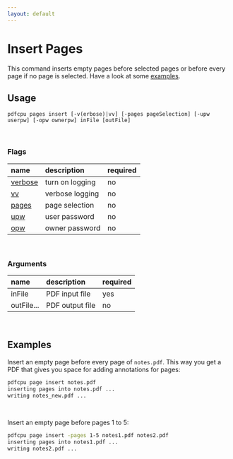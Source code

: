 ```yaml
---
layout: default
---
```


# Insert Pages

This command inserts empty pages before selected pages or before every page if no page is selected.
Have a look at some [examples](#examples).

## Usage

```
pdfcpu pages insert [-v(erbose)|vv] [-pages pageSelection] [-upw userpw] [-opw ownerpw] inFile [outFile]
```

<br>

### Flags

| name                             | description       | required
|:---------------------------------|:------------------|:--------
| [verbose](../getting_started/common_flags.md) | turn on logging   | no
| [vv](../getting_started/common_flags.md)      | verbose logging   | no
| [pages](../getting_started/page_selection) | page selection  | no 
| [upw](../getting_started/common_flags.md)     | user password     | no
| [opw](../getting_started/common_flags.md)     | owner password    | no

<br>

### Arguments

| name         | description         | required
|:-------------|:--------------------|:--------
| inFile       | PDF input file      | yes
| outFile...   | PDF output file     | no

<br>

## Examples

Insert an empty page before every page of `notes.pdf`. This way you get a PDF that gives you space for adding annotations for pages:

```sh
pdfcpu page insert notes.pdf
inserting pages into notes.pdf ...
writing notes_new.pdf ...
```

<br>

Insert an empty page before pages 1 to 5:

```sh
pdfcpu page insert -pages 1-5 notes1.pdf notes2.pdf
inserting pages into notes1.pdf ...
writing notes2.pdf ...
```